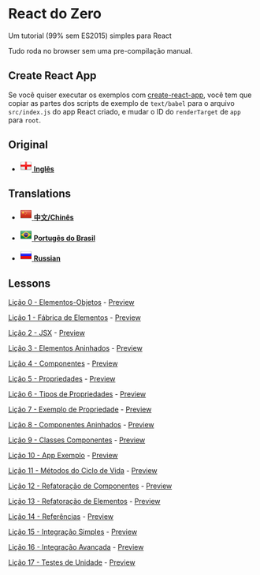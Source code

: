 # React do Zero

Um tutorial (99% sem ES2015) simples para React

Tudo roda no browser sem uma pre-compilação manual.

## Create React App

Se você quiser executar os exemplos com [create-react-app](https://github.com/facebook/create-react-app), você tem que copiar as partes dos scripts de exemplo de `text/babel` para o arquivo `src/index.js` do app React criado, e mudar o ID do `renderTarget` de `app` para `root`.


## Original

- [![china](https://raw.githubusercontent.com/gosquared/flags/master/flags/flags/shiny/24/England.png) **Inglês**](https://github.com/kay-is/react-from-zero)

## Translations

- [![china](https://raw.githubusercontent.com/gosquared/flags/master/flags/flags/shiny/24/China.png) **中文/Chinês**](https://github.com/chinanf-boy/react-from-zero)

- [![brazil](https://raw.githubusercontent.com/gosquared/flags/master/flags/flags/shiny/24/Brazil.png) **Portugês do Brasil**](https://github.com/andre-motta/react-from-zero)

- [![Russia](https://raw.githubusercontent.com/gosquared/flags/master/flags/flags/shiny/24/Russia.png) **Russian**](https://github.com/lex111/react-from-zero)

## Lessons

[Lição 0 - Elementos-Objetos](https://github.com/andre-motta/react-from-zero/blob/master/00-object-elements.html) -
[Preview](https://cdn.rawgit.com/andre-motta/react-from-zero/b31878c2/00-object-elements.html)

[Lição 1 - Fábrica de Elementos](https://github.com/andre-motta/react-from-zero/blob/master/01-element-factory.html) -
[Preview](https://cdn.rawgit.com/andre-motta/react-from-zero/b31878c2/01-element-factory.html)

[Lição 2 - JSX](https://github.com/andre-motta/react-from-zero/blob/master/02-jsx.html) -
[Preview](https://cdn.rawgit.com/andre-motta/react-from-zero/b31878c2/02-jsx.html)

[Lição 3 - Elementos Aninhados](https://github.com/andre-motta/react-from-zero/blob/master/03-nested-elements.html) -
[Preview](https://cdn.rawgit.com/andre-motta/react-from-zero/b31878c2/03-nested-elements.html)

[Lição 4 - Componentes](https://github.com/andre-motta/react-from-zero/blob/master/04-components.html) -
[Preview](https://cdn.rawgit.com/andre-motta/react-from-zero/b31878c2/04-components.html)

[Lição 5 - Propriedades](https://github.com/andre-motta/react-from-zero/blob/master/05-properties.html) -
[Preview](https://cdn.rawgit.com/andre-motta/react-from-zero/62dc2789/05-properties.html)

[Lição 6 - Tipos de Propriedades](https://github.com/andre-motta/react-from-zero/blob/master/06-property-types.html) -
[Preview](https://cdn.rawgit.com/andre-motta/react-from-zero/b31878c2/06-property-types.html)

[Lição 7 - Exemplo de Propriedade](https://github.com/andre-motta/react-from-zero/blob/master/07-property-example.html) -
[Preview](https://cdn.rawgit.com/andre-motta/react-from-zero/b31878c2/07-property-example.html)

[Lição 8 - Componentes Aninhados](https://github.com/andre-motta/react-from-zero/blob/master/08-nested-components.html) -
[Preview](https://cdn.rawgit.com/andre-motta/react-from-zero/b31878c2/08-nested-components.html)

[Lição 9 - Classes Componentes](https://github.com/andre-motta/react-from-zero/blob/master/09-component-classes.html) -
[Preview](https://cdn.rawgit.com/andre-motta/react-from-zero/b31878c2/09-component-classes.html)

[Lição 10 - App Exemplo](https://github.com/andre-motta/react-from-zero/blob/master/10-example-app.html) -
[Preview](https://cdn.rawgit.com/andre-motta/react-from-zero/b31878c2/10-example-app.html)

[Lição 11 - Métodos do Ciclo de Vida](https://github.com/andre-motta/react-from-zero/blob/master/11-lifecycle-methods.html) -
[Preview](https://cdn.rawgit.com/andre-motta/react-from-zero/b31878c2/11-lifecycle-methods.html)

[Lição 12 - Refatoração de Componentes](https://github.com/andre-motta/react-from-zero/blob/master/12-component-refactor.html) -
[Preview](https://cdn.rawgit.com/andre-motta/react-from-zero/b31878c2/12-component-refactor.html)

[Lição 13 - Refatoração de Elementos](https://github.com/andre-motta/react-from-zero/blob/master/13-element-refactor.html) -
[Preview](https://cdn.rawgit.com/andre-motta/react-from-zero/b31878c2/13-element-refactor.html)

[Lição 14 - Referências](https://github.com/andre-motta/react-from-zero/blob/master/14-references.html) -
[Preview](https://cdn.rawgit.com/andre-motta/react-from-zero/b31878c2/14-references.html)

[Lição 15 - Integração Simples](https://github.com/andre-motta/react-from-zero/blob/master/15-simple-integration.html) -
[Preview](https://cdn.rawgit.com/andre-motta/react-from-zero/b31878c2/15-simple-integration.html)

[Lição 16 - Integração Avançada](https://github.com/andre-motta/react-from-zero/blob/master/16-advanced-integration.html) -
[Preview](https://cdn.rawgit.com/andre-motta/react-from-zero/b31878c2/16-advanced-integration.html)

[Lição 17 - Testes de Unidade](https://github.com/andre-motta/react-from-zero/blob/master/17-unit-testing.html) -
[Preview](https://cdn.rawgit.com/kay-is/react-from-zero/7dc8cf9b/17-unit-testing.html)
